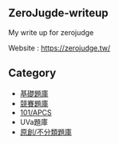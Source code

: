 ## ZeroJugde-writeup
My write up for zerojudge

Website : https://zerojudge.tw/

## Category
  * [基礎題庫](基礎題庫/basic-contents.md)
  * [競賽題庫](競賽題庫/contest-contents.md)
  * [101/APCS](101-APCS/101-APCS-cotents.md)
  * UVa題庫
  * [原創/不分類題庫](原創不分類題庫/origin-contents.md)
